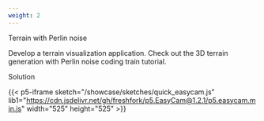 ```yaml
---
weight: 2
---
```

Terrain with Perlin noise

Develop a terrain visualization application. Check out the 3D terrain generation with Perlin noise coding train tutorial.

Solution

{{< p5-iframe sketch="/showcase/sketches/quick_easycam.js" lib1="https://cdn.jsdelivr.net/gh/freshfork/p5.EasyCam@1.2.1/p5.easycam.min.js" width="525" height="525" >}}